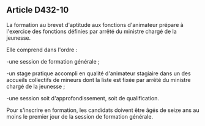 ## Article D432-10

La formation au brevet d'aptitude aux fonctions d'animateur prépare à l'exercice des fonctions définies par
arrêté du ministre chargé de la jeunesse.

Elle comprend dans l'ordre :

-une session de formation générale ;

-un stage pratique accompli en qualité d'animateur stagiaire dans un des accueils collectifs de mineurs dont la
liste est fixée par arrêté du ministre chargé de la jeunesse ;

-une session soit d'approfondissement, soit de qualification.

Pour s'inscrire en formation, les candidats doivent être âgés de seize ans au moins le premier jour de la
session de formation générale.

